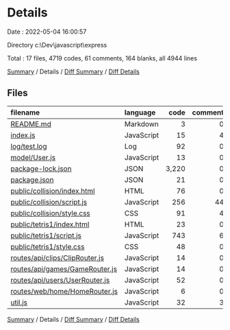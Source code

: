 # Details

Date : 2022-05-04 16:00:57

Directory c:\Dev\javascript\express

Total : 17 files,  4719 codes, 61 comments, 164 blanks, all 4944 lines

[Summary](results.md) / Details / [Diff Summary](diff.md) / [Diff Details](diff-details.md)

## Files
| filename | language | code | comment | blank | total |
| :--- | :--- | ---: | ---: | ---: | ---: |
| [README.md](/README.md) | Markdown | 3 | 0 | 0 | 3 |
| [index.js](/index.js) | JavaScript | 15 | 4 | 6 | 25 |
| [log/test.log](/log/test.log) | Log | 92 | 0 | 1 | 93 |
| [model/User.js](/model/User.js) | JavaScript | 13 | 0 | 2 | 15 |
| [package-lock.json](/package-lock.json) | JSON | 3,220 | 0 | 1 | 3,221 |
| [package.json](/package.json) | JSON | 21 | 0 | 1 | 22 |
| [public/collision/index.html](/public/collision/index.html) | HTML | 76 | 0 | 1 | 77 |
| [public/collision/script.js](/public/collision/script.js) | JavaScript | 256 | 44 | 41 | 341 |
| [public/collision/style.css](/public/collision/style.css) | CSS | 91 | 4 | 16 | 111 |
| [public/tetris1/index.html](/public/tetris1/index.html) | HTML | 23 | 0 | 1 | 24 |
| [public/tetris1/script.js](/public/tetris1/script.js) | JavaScript | 743 | 6 | 45 | 794 |
| [public/tetris1/style.css](/public/tetris1/style.css) | CSS | 48 | 0 | 8 | 56 |
| [routes/api/clips/ClipRouter.js](/routes/api/clips/ClipRouter.js) | JavaScript | 14 | 0 | 12 | 26 |
| [routes/api/games/GameRouter.js](/routes/api/games/GameRouter.js) | JavaScript | 14 | 0 | 12 | 26 |
| [routes/api/users/UserRouter.js](/routes/api/users/UserRouter.js) | JavaScript | 52 | 0 | 9 | 61 |
| [routes/web/home/HomeRouter.js](/routes/web/home/HomeRouter.js) | JavaScript | 6 | 0 | 2 | 8 |
| [util.js](/util.js) | JavaScript | 32 | 3 | 6 | 41 |

[Summary](results.md) / Details / [Diff Summary](diff.md) / [Diff Details](diff-details.md)